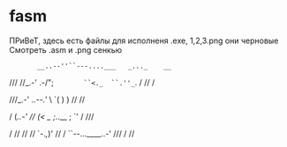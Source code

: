 # fasm
ПРиВеТ, здесь есть файлы для исполненя .exe, 1,2,3.png они черновые
Смотреть .asm и .png
сенкью


           __..--''``---....___   _..._    __
 /// //_.-'    .-/";  `        ``<._  ``.''_ `. / // /
 
 
///_.-' _..--.'_    \                    `( ) ) // //


/ (_..-' // (< _     ;_..__               ; `' / ///


 / // // //  `-._,_)' // / ``--...____..-' /// / //
 
 
